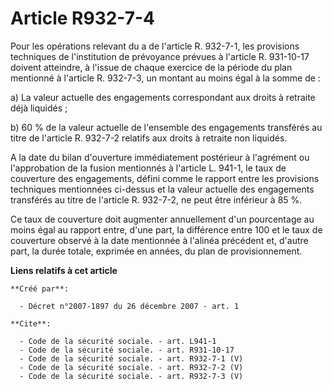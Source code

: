 # Article R932-7-4

Pour les opérations relevant du a de l'article R. 932-7-1, les provisions techniques de l'institution de prévoyance prévues à
l'article R. 931-10-17 doivent atteindre, à l'issue de chaque exercice de la période du plan mentionné à l'article R.
932-7-3, un montant au moins égal à la somme de : 

a) La valeur actuelle des engagements correspondant aux droits à retraite déjà liquidés ; 

b) 60 % de la valeur actuelle de l'ensemble des engagements transférés au titre de l'article R. 932-7-2 relatifs aux droits à
retraite non liquidés.

A la date du bilan d'ouverture immédiatement postérieur à l'agrément ou l'approbation de la fusion mentionnés à l'article L.
941-1, le taux de couverture des engagements, défini comme le rapport entre les provisions techniques mentionnées ci-dessus
et la valeur actuelle des engagements transférés au titre de l'article R. 932-7-2, ne peut être inférieur à 85 %. 

Ce taux de couverture doit augmenter annuellement d'un pourcentage au moins égal au rapport entre, d'une part, la différence
entre 100 et le taux de couverture observé à la date mentionnée à l'alinéa précédent et, d'autre part, la durée totale,
exprimée en années, du plan de provisionnement.

**Liens relatifs à cet article**

	**Créé par**:

	  - Décret n°2007-1897 du 26 décembre 2007 - art. 1

	**Cite**:

	  - Code de la sécurité sociale. - art. L941-1
	  - Code de la sécurité sociale. - art. R931-10-17
	  - Code de la sécurité sociale. - art. R932-7-1 (V)
	  - Code de la sécurité sociale. - art. R932-7-2 (V)
	  - Code de la sécurité sociale. - art. R932-7-3 (V)
